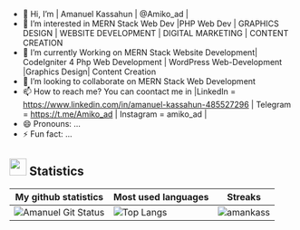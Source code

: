 - 👋 Hi, I’m | Amanuel Kassahun | @Amiko_ad |
- 👀 I’m interested in MERN Stack Web Dev |PHP Web Dev | GRAPHICS DESIGN | WEBSITE DEVELOPMENT | DIGITAL MARKETING | CONTENT CREATION 
- 🌱 I’m currently Working on MERN Stack Website Development| CodeIgniter 4 Php Web Development | WordPress Web-Development |Graphics Design| Content Creation 
- 💞️ I’m looking to collaborate on MERN Stack Web Development
- 📫 How to reach me? You can coontact me in |LinkedIn = https://www.linkedin.com/in/amanuel-kassahun-485527296 | Telegram = https://t.me/Amiko_ad | Instagram = amiko_ad | 
- 😄 Pronouns: ...
- ⚡ Fun fact: ...

<!---
amankass/amankass is a ✨ special ✨ repository because its `README.md` (this file) appears on your GitHub profile.
You can click the Preview link to take a look at your changes.
--->


## <img src="https://media4.giphy.com/media/MIGbtLZoVjbl0bYbAd/giphy.gif?cid=ecf05e472t2h0i8d7dcjaoau9iqtchhr899hxmpxzzgc7lyw&rid=giphy.gif" width="30"> Statistics
| My github statistics                                                                                                                                                  | Most used languages                                                                                                                                                   | Streaks                                                                                       |
| --------------------------------------------------------------------------------------------------------------------------------------------------------------------- | --------------------------------------------------------------------------------------------------------------------------------------------------------------------- | --------------------------------------------------------------------------------------------- |
| ![Amanuel Git Status](https://github-readme-stats.vercel.app/api?username=amankass&show_icons=true&theme=dark&hide_title=true&count_private=true) |![Top Langs](https://github-readme-stats.vercel.app/api/top-langs/?username=amankass&show_icons=true&theme=dark&hide_title=true) | ![amankass](https://github-readme-streak-stats.herokuapp.com/?user=amankass&theme=dark) |
